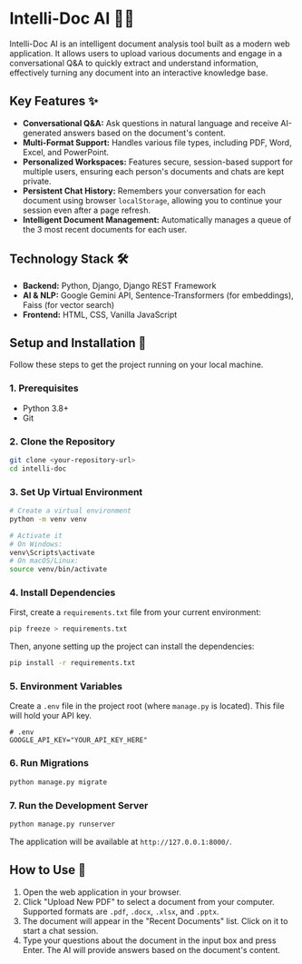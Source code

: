 # Intelli-Doc AI 📄🤖

Intelli-Doc AI is an intelligent document analysis tool built as a modern web application. It allows users to upload various documents and engage in a conversational Q&A to quickly extract and understand information, effectively turning any document into an interactive knowledge base.

## Key Features ✨

-   **Conversational Q&A:** Ask questions in natural language and receive AI-generated answers based on the document's content.
-   **Multi-Format Support:** Handles various file types, including PDF, Word, Excel, and PowerPoint.
-   **Personalized Workspaces:** Features secure, session-based support for multiple users, ensuring each person's documents and chats are kept private.
-   **Persistent Chat History:** Remembers your conversation for each document using browser `localStorage`, allowing you to continue your session even after a page refresh.
-   **Intelligent Document Management:** Automatically manages a queue of the 3 most recent documents for each user.

## Technology Stack 🛠️

-   **Backend:** Python, Django, Django REST Framework
-   **AI & NLP:** Google Gemini API, Sentence-Transformers (for embeddings), Faiss (for vector search)
-   **Frontend:** HTML, CSS, Vanilla JavaScript

## Setup and Installation 🚀

Follow these steps to get the project running on your local machine.

### 1. Prerequisites

-   Python 3.8+
-   Git

### 2. Clone the Repository

```bash
git clone <your-repository-url>
cd intelli-doc
```

### 3. Set Up Virtual Environment

```bash
# Create a virtual environment
python -m venv venv

# Activate it
# On Windows:
venv\Scripts\activate
# On macOS/Linux:
source venv/bin/activate
```

### 4. Install Dependencies

First, create a `requirements.txt` file from your current environment:
```bash
pip freeze > requirements.txt
```
Then, anyone setting up the project can install the dependencies:
```bash
pip install -r requirements.txt
```

### 5. Environment Variables

Create a `.env` file in the project root (where `manage.py` is located). This file will hold your API key.

```
# .env
GOOGLE_API_KEY="YOUR_API_KEY_HERE"
```

### 6. Run Migrations

```bash
python manage.py migrate
```

### 7. Run the Development Server

```bash
python manage.py runserver
```

The application will be available at `http://127.0.0.1:8000/`.

## How to Use 📖

1.  Open the web application in your browser.
2.  Click "Upload New PDF" to select a document from your computer. Supported formats are `.pdf`, `.docx`, `.xlsx`, and `.pptx`.
3.  The document will appear in the "Recent Documents" list. Click on it to start a chat session.
4.  Type your questions about the document in the input box and press Enter. The AI will provide answers based on the document's content.